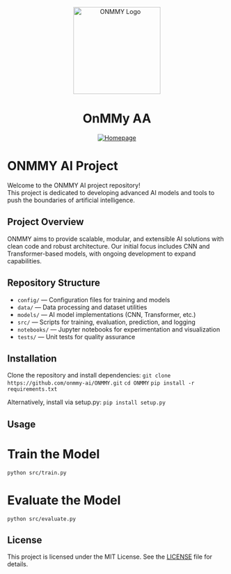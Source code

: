 <p align="center">
  <img src="https://imghost.online/ib/5Bxw7Ilt1UOo2Os_1754796370.png" alt="ONMMY Logo" width="200" />
</p>

<h1 align="center">OnMMy AA</h1>

<div align="center">
  <a href="https://www.OnMMy.com/">
    <img alt="Homepage" src="https://imghost.online/ib/6sNPIMtP6XK2LF3_1754797191.png" />
  </a>
</div>

# ONMMY AI Project

Welcome to the ONMMY AI project repository!  
This project is dedicated to developing advanced AI models and tools to push the boundaries of artificial intelligence.

## Project Overview

ONMMY aims to provide scalable, modular, and extensible AI solutions with clean code and robust architecture. Our initial focus includes CNN and Transformer-based models, with ongoing development to expand capabilities.

## Repository Structure

- `config/` — Configuration files for training and models  
- `data/` — Data processing and dataset utilities  
- `models/` — AI model implementations (CNN, Transformer, etc.)  
- `src/` — Scripts for training, evaluation, prediction, and logging  
- `notebooks/` — Jupyter notebooks for experimentation and visualization  
- `tests/` — Unit tests for quality assurance  

## Installation

Clone the repository and install dependencies:
`git clone https://github.com/onmmy-ai/ONMMY.git`
`cd ONMMY`
`pip install -r requirements.txt`

Alternatively, install via setup.py:
`pip install setup.py`

## Usage

# Train the Model
`python src/train.py`

# Evaluate the Model
`python src/evaluate.py`

## License
This project is licensed under the MIT License. See the [LICENSE](LICENSE) file for details.






